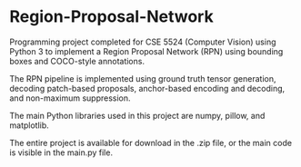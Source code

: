 # Region-Proposal-Network
Programming project completed for CSE 5524 (Computer Vision) using Python 3 to implement a Region Proposal Network (RPN) using bounding boxes and COCO-style annotations.  

The RPN pipeline is implemented using ground truth tensor generation, decoding patch-based proposals, anchor-based encoding and decoding, and non-maximum suppression. 

The main Python libraries used in this project are numpy, pillow, and matplotlib. 

The entire project is available for download in the .zip file, or the main code is visible in the main.py file. 
